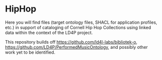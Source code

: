 # HipHop
Here you will find files (target ontology files, SHACL for application profiles, etc.) in support of cataloging of Cornell Hip Hop Collections using linked data within the context of the LD4P project. 

This repository builds off https://github.com/ld4l-labs/bibliotek-o, https://github.com/LD4P/PerformedMusicOntology, and possibly other work yet to be identified.
